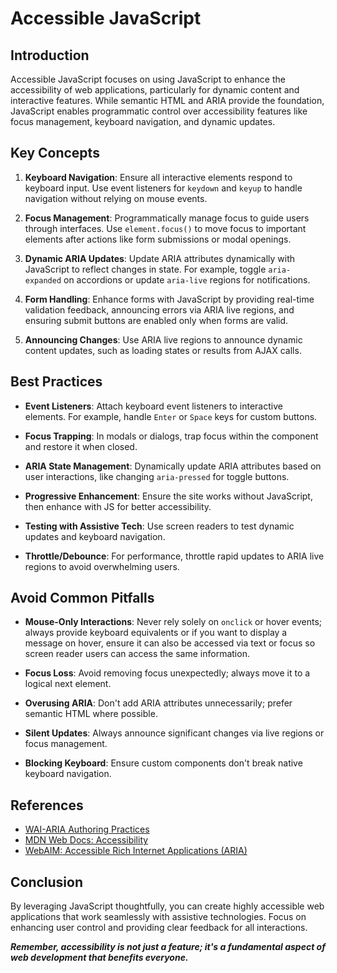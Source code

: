 # Accessible JavaScript

## Introduction

Accessible JavaScript focuses on using JavaScript to enhance the accessibility of web applications, particularly for dynamic content and interactive features. While semantic HTML and ARIA provide the foundation, JavaScript enables programmatic control over accessibility features like focus management, keyboard navigation, and dynamic updates.

## Key Concepts

1. **Keyboard Navigation**: Ensure all interactive elements respond to keyboard input. Use event listeners for `keydown` and `keyup` to handle navigation without relying on mouse events.

2. **Focus Management**: Programmatically manage focus to guide users through interfaces. Use `element.focus()` to move focus to important elements after actions like form submissions or modal openings.

3. **Dynamic ARIA Updates**: Update ARIA attributes dynamically with JavaScript to reflect changes in state. For example, toggle `aria-expanded` on accordions or update `aria-live` regions for notifications.

4. **Form Handling**: Enhance forms with JavaScript by providing real-time validation feedback, announcing errors via ARIA live regions, and ensuring submit buttons are enabled only when forms are valid.

5. **Announcing Changes**: Use ARIA live regions to announce dynamic content updates, such as loading states or results from AJAX calls.

## Best Practices

- **Event Listeners**: Attach keyboard event listeners to interactive elements. For example, handle `Enter` or `Space` keys for custom buttons.

- **Focus Trapping**: In modals or dialogs, trap focus within the component and restore it when closed.

- **ARIA State Management**: Dynamically update ARIA attributes based on user interactions, like changing `aria-pressed` for toggle buttons.

- **Progressive Enhancement**: Ensure the site works without JavaScript, then enhance with JS for better accessibility.

- **Testing with Assistive Tech**: Use screen readers to test dynamic updates and keyboard navigation.

- **Throttle/Debounce**: For performance, throttle rapid updates to ARIA live regions to avoid overwhelming users.

## Avoid Common Pitfalls

- **Mouse-Only Interactions**: Never rely solely on `onclick` or hover events; always provide keyboard equivalents or if you want to display a message on hover, ensure it can also be accessed via text or focus so screen reader users can access the same information.

- **Focus Loss**: Avoid removing focus unexpectedly; always move it to a logical next element.

- **Overusing ARIA**: Don't add ARIA attributes unnecessarily; prefer semantic HTML where possible.

- **Silent Updates**: Always announce significant changes via live regions or focus management.

- **Blocking Keyboard**: Ensure custom components don't break native keyboard navigation.

## References

- [WAI-ARIA Authoring Practices](https://www.w3.org/TR/wai-aria-practices/)
- [MDN Web Docs: Accessibility](https://developer.mozilla.org/en-US/docs/Learn/Accessibility)
- [WebAIM: Accessible Rich Internet Applications (ARIA)](https://webaim.org/techniques/aria/)

## Conclusion

By leveraging JavaScript thoughtfully, you can create highly accessible web applications that work seamlessly with assistive technologies. Focus on enhancing user control and providing clear feedback for all interactions.

***Remember, accessibility is not just a feature; it's a fundamental aspect of web development that benefits everyone.***
